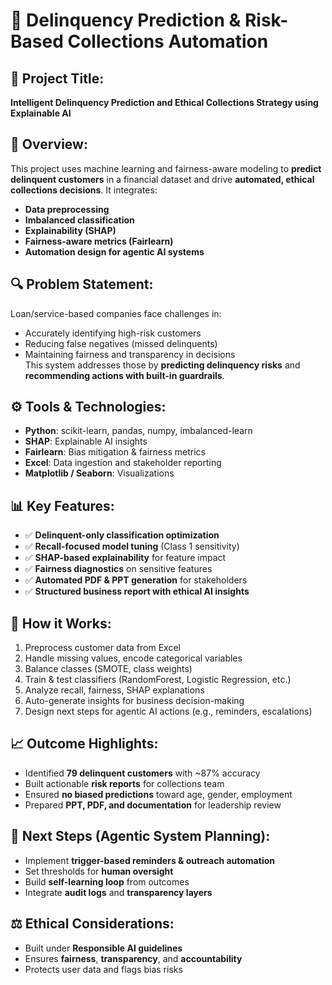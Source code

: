 
# 📂 Delinquency Prediction & Risk-Based Collections Automation

## 📌 Project Title:
**Intelligent Delinquency Prediction and Ethical Collections Strategy using Explainable AI**

## 🧠 Overview:
This project uses machine learning and fairness-aware modeling to **predict delinquent customers** in a financial dataset and drive **automated, ethical collections decisions**. It integrates:
- **Data preprocessing**
- **Imbalanced classification**
- **Explainability (SHAP)**
- **Fairness-aware metrics (Fairlearn)**
- **Automation design for agentic AI systems**

## 🔍 Problem Statement:
Loan/service-based companies face challenges in:
- Accurately identifying high-risk customers
- Reducing false negatives (missed delinquents)
- Maintaining fairness and transparency in decisions  
This system addresses those by **predicting delinquency risks** and **recommending actions with built-in guardrails**.

## ⚙️ Tools & Technologies:
- **Python**: scikit-learn, pandas, numpy, imbalanced-learn
- **SHAP**: Explainable AI insights
- **Fairlearn**: Bias mitigation & fairness metrics
- **Excel**: Data ingestion and stakeholder reporting
- **Matplotlib / Seaborn**: Visualizations

## 📊 Key Features:
- ✅ **Delinquent-only classification optimization**  
- ✅ **Recall-focused model tuning** (Class 1 sensitivity)
- ✅ **SHAP-based explainability** for feature impact
- ✅ **Fairness diagnostics** on sensitive features
- ✅ **Automated PDF & PPT generation** for stakeholders
- ✅ **Structured business report with ethical AI insights**

## 🧠 How it Works:
1. Preprocess customer data from Excel
2. Handle missing values, encode categorical variables
3. Balance classes (SMOTE, class weights)
4. Train & test classifiers (RandomForest, Logistic Regression, etc.)
5. Analyze recall, fairness, SHAP explanations
6. Auto-generate insights for business decision-making
7. Design next steps for agentic AI actions (e.g., reminders, escalations)

## 📈 Outcome Highlights:
- Identified **79 delinquent customers** with ~87% accuracy
- Built actionable **risk reports** for collections team
- Ensured **no biased predictions** toward age, gender, employment
- Prepared **PPT, PDF, and documentation** for leadership review

## 🧭 Next Steps (Agentic System Planning):
- Implement **trigger-based reminders & outreach automation**
- Set thresholds for **human oversight**
- Build **self-learning loop** from outcomes
- Integrate **audit logs** and **transparency layers**

## ⚖️ Ethical Considerations:
- Built under **Responsible AI guidelines**
- Ensures **fairness**, **transparency**, and **accountability**
- Protects user data and flags bias risks
